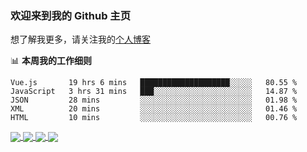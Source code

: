 ### 欢迎来到我的 Github 主页

想了解我更多，请关注我的[个人博客](https://chinesee.github.io/my-awsome-blog/)


📊 **本周我的工作细则**
<!--START_SECTION:waka-->
```text
Vue.js       19 hrs 6 mins   ████████████████████░░░░░   80.55 % 
JavaScript   3 hrs 31 mins   ███░░░░░░░░░░░░░░░░░░░░░░   14.87 % 
JSON         28 mins         ░░░░░░░░░░░░░░░░░░░░░░░░░   01.98 % 
XML          20 mins         ░░░░░░░░░░░░░░░░░░░░░░░░░   01.46 % 
HTML         10 mins         ░░░░░░░░░░░░░░░░░░░░░░░░░   00.76 %
```
<!--END_SECTION:waka-->

<a href="https://github.com/anuraghazra/github-readme-stats/blob/master/readme_cn.md">
  <img align="center" src="https://github-readme-stats.vercel.app/api?username=Chinesee&show_icons=true&title_color=ffcb6b&text_color=9aaccd&icon_color=82aaff&bg_color=292d3e" />
</a>
<a href="https://github.com/anuraghazra/github-readme-stats/blob/master/readme_cn.md">
  <img align="center" src="https://github-readme-stats.anuraghazra1.vercel.app/api/top-langs/?username=Chinesee&layout=compact&title_color=ffcb6b&text_color=9aaccd&icon_color=82aaff&bg_color=292d3e" />
</a>
  
<a href="https://github.com/Chinesee/eason-club">
  <img align="center" src="https://github-readme-stats.vercel.app/api/pin/?username=Chinesee&repo=eason-club&title_color=ffcb6b&text_color=9aaccd&icon_color=82aaff&bg_color=292d3e" />
</a>
<a href="https://github.com/Chinesee/love-share-service" target="_blank">
  <img align="center" src="https://github-readme-stats.vercel.app/api/pin/?username=Chinesee&repo=love-share-service&title_color=ffcb6b&text_color=9aaccd&icon_color=82aaff&bg_color=292d3e" />
</a>
